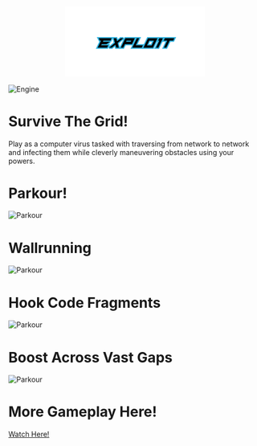 <p align="center">
  <img src="https://github.com/Nizar1999/Expl01t/blob/main/screenshots/Banner.png" width = 55%; height=55% />
</p>

![Engine](https://img.shields.io/badge/-MADE%20WITH%20UE4-black?style=for-the-badge&logo=unreal-engine&logoColor=31B3E0)

# Survive The Grid!

Play as a computer virus tasked with traversing from network to network and infecting them while cleverly maneuvering obstacles using your powers.

# Parkour!
![Parkour](./screenshots/Parkour.gif)

# Wallrunning
![Parkour](./screenshots/WallRunning.gif)

# Hook Code Fragments
![Parkour](./screenshots/Hook.gif)

# Boost Across Vast Gaps
![Parkour](./screenshots/Boost.gif)

# More Gameplay Here!
<a href="https://www.youtube.com/embed/aVxXWEto6n8">Watch Here!</a>
